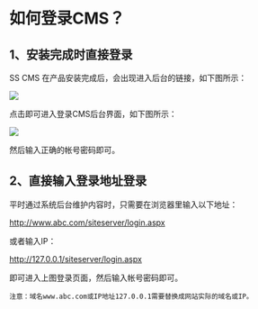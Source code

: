 # 如何登录CMS？


## 1、安装完成时直接登录

SS CMS 在产品安装完成后，会出现进入后台的链接，如下图所示：

![](/assets/245.jpg)

点击即可进入登录CMS后台界面，如下图所示：

![](/assets/212.jpg)

然后输入正确的帐号密码即可。

## 2、直接输入登录地址登录

平时通过系统后台维护内容时，只需要在浏览器里输入以下地址：

http://www.abc.com/siteserver/login.aspx

或者输入IP：

http://127.0.0.1/siteserver/login.aspx

即可进入上图登录页面，然后输入帐号密码即可。

    注意：域名www.abc.com或IP地址127.0.0.1需要替换成网站实际的域名或IP。


